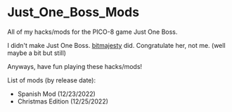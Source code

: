 # Just_One_Boss_Mods
All of my hacks/mods for the PICO-8 game Just One Boss.

I didn't make Just One Boss. [bitmajesty](https://github.com/bitmajesty) did. Congratulate her, not me. (well maybe a bit but still)

Anyways, have fun playing these hacks/mods!

List of mods (by release date):

- Spanish Mod (12/23/2022)
- Christmas Edition (12/25/2022)
